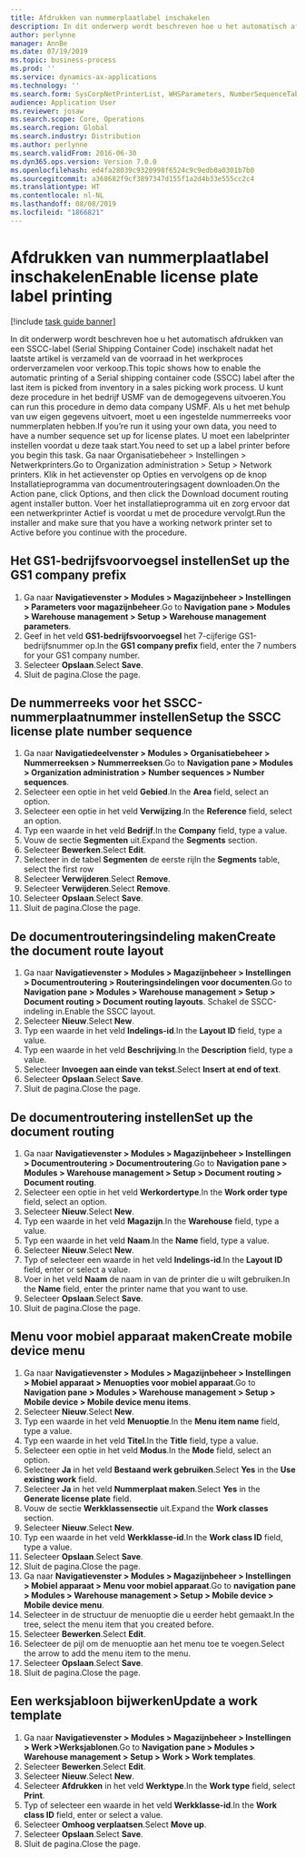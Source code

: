 ```yaml
---
title: Afdrukken van nummerplaatlabel inschakelen
description: In dit onderwerp wordt beschreven hoe u het automatisch afdrukken van een SSCC-label (Serial Shipping Container Code) inschakelt nadat het laatste artikel is verzameld van de voorraad in het werkproces orderverzamelen voor verkoop.
author: perlynne
manager: AnnBe
ms.date: 07/19/2019
ms.topic: business-process
ms.prod: ''
ms.service: dynamics-ax-applications
ms.technology: ''
ms.search.form: SysCorpNetPrinterList, WHSParameters, NumberSequenceTableListPage, NumberSequenceDetails, WHSDocumentRoutingLayout, WHSDocumentRouting, WHSRFMenuItem, WHSRFMenu, WHSWorkTemplateTable
audience: Application User
ms.reviewer: josaw
ms.search.scope: Core, Operations
ms.search.region: Global
ms.search.industry: Distribution
ms.author: perlynne
ms.search.validFrom: 2016-06-30
ms.dyn365.ops.version: Version 7.0.0
ms.openlocfilehash: ed4fa28039c9320998f6524c9c9edb0a0301b7b0
ms.sourcegitcommit: a368682f9cf3897347d155f1a2d4b33e555cc2c4
ms.translationtype: HT
ms.contentlocale: nl-NL
ms.lasthandoff: 08/08/2019
ms.locfileid: "1866821"
---
```

# <a name="enable-license-plate-label-printing"></a><span data-ttu-id="b481c-103">Afdrukken van nummerplaatlabel inschakelen</span><span class="sxs-lookup"><span data-stu-id="b481c-103">Enable license plate label printing</span></span>

[!include [task guide banner](../../includes/task-guide-banner.md)]

<span data-ttu-id="b481c-104">In dit onderwerp wordt beschreven hoe u het automatisch afdrukken van een SSCC-label (Serial Shipping Container Code) inschakelt nadat het laatste artikel is verzameld van de voorraad in het werkproces orderverzamelen voor verkoop.</span><span class="sxs-lookup"><span data-stu-id="b481c-104">This topic shows how to enable the automatic printing of a Serial shipping container code (SSCC) label after the last item is picked from inventory in a sales picking work process.</span></span> <span data-ttu-id="b481c-105">U kunt deze procedure in het bedrijf USMF van de demogegevens uitvoeren.</span><span class="sxs-lookup"><span data-stu-id="b481c-105">You can run this procedure in demo data company USMF.</span></span> <span data-ttu-id="b481c-106">Als u het met behulp van uw eigen gegevens uitvoert, moet u een ingestelde nummerreeks voor nummerplaten hebben.</span><span class="sxs-lookup"><span data-stu-id="b481c-106">If you’re run it using your own data, you need to have a number sequence set up for license plates.</span></span> <span data-ttu-id="b481c-107">U moet een labelprinter instellen voordat u deze taak start.</span><span class="sxs-lookup"><span data-stu-id="b481c-107">You need to set up a label printer before you begin this task.</span></span> <span data-ttu-id="b481c-108">Ga naar Organisatiebeheer > Instellingen > Netwerkprinters.</span><span class="sxs-lookup"><span data-stu-id="b481c-108">Go to Organization administration > Setup > Network printers.</span></span> <span data-ttu-id="b481c-109">Klik in het actievenster op Opties en vervolgens op de knop Installatieprogramma van documentrouteringsagent downloaden.</span><span class="sxs-lookup"><span data-stu-id="b481c-109">On the Action pane, click Options, and then click the Download document routing agent installer button.</span></span> <span data-ttu-id="b481c-110">Voer het installatieprogramma uit en zorg ervoor dat een netwerkprinter Actief is voordat u met de procedure vervolgt.</span><span class="sxs-lookup"><span data-stu-id="b481c-110">Run the installer and make sure that you have a working network printer set to Active before you continue with the procedure.</span></span>


## <a name="set-up-the-gs1-company-prefix"></a><span data-ttu-id="b481c-111">Het GS1-bedrijfsvoorvoegsel instellen</span><span class="sxs-lookup"><span data-stu-id="b481c-111">Set up the GS1 company prefix</span></span>
1. <span data-ttu-id="b481c-112">Ga naar **Navigatievenster > Modules > Magazijnbeheer > Instellingen > Parameters voor magazijnbeheer**.</span><span class="sxs-lookup"><span data-stu-id="b481c-112">Go to **Navigation pane > Modules > Warehouse management > Setup > Warehouse management parameters**.</span></span>
2. <span data-ttu-id="b481c-113">Geef in het veld **GS1-bedrijfsvoorvoegsel** het 7-cijferige GS1-bedrijfsnummer op.</span><span class="sxs-lookup"><span data-stu-id="b481c-113">In the **GS1 company prefix** field, enter the 7 numbers for your GS1 company number.</span></span>
3. <span data-ttu-id="b481c-114">Selecteer **Opslaan**.</span><span class="sxs-lookup"><span data-stu-id="b481c-114">Select **Save**.</span></span>
4. <span data-ttu-id="b481c-115">Sluit de pagina.</span><span class="sxs-lookup"><span data-stu-id="b481c-115">Close the page.</span></span>

## <a name="setup-the-sscc-license-plate-number-sequence"></a><span data-ttu-id="b481c-116">De nummerreeks voor het SSCC-nummerplaatnummer instellen</span><span class="sxs-lookup"><span data-stu-id="b481c-116">Setup the SSCC license plate number sequence</span></span>
1. <span data-ttu-id="b481c-117">Ga naar **Navigatiedeelvenster > Modules > Organisatiebeheer > Nummerreeksen > Nummerreeksen**.</span><span class="sxs-lookup"><span data-stu-id="b481c-117">Go to **Navigation pane > Modules > Organization administration > Number sequences > Number sequences**.</span></span>
2. <span data-ttu-id="b481c-118">Selecteer een optie in het veld **Gebied**.</span><span class="sxs-lookup"><span data-stu-id="b481c-118">In the **Area** field, select an option.</span></span>
3. <span data-ttu-id="b481c-119">Selecteer een optie in het veld **Verwijzing**.</span><span class="sxs-lookup"><span data-stu-id="b481c-119">In the **Reference** field, select an option.</span></span>
4. <span data-ttu-id="b481c-120">Typ een waarde in het veld **Bedrijf**.</span><span class="sxs-lookup"><span data-stu-id="b481c-120">In the **Company** field, type a value.</span></span>
5. <span data-ttu-id="b481c-121">Vouw de sectie **Segmenten** uit.</span><span class="sxs-lookup"><span data-stu-id="b481c-121">Expand the **Segments** section.</span></span>
6. <span data-ttu-id="b481c-122">Selecteer **Bewerken**.</span><span class="sxs-lookup"><span data-stu-id="b481c-122">Select **Edit**.</span></span>
7. <span data-ttu-id="b481c-123">Selecteer in de tabel **Segmenten** de eerste rij</span><span class="sxs-lookup"><span data-stu-id="b481c-123">In the **Segments** table, select the first row</span></span>
8. <span data-ttu-id="b481c-124">Selecteer **Verwijderen**.</span><span class="sxs-lookup"><span data-stu-id="b481c-124">Select **Remove**.</span></span>
9. <span data-ttu-id="b481c-125">Selecteer **Verwijderen**.</span><span class="sxs-lookup"><span data-stu-id="b481c-125">Select **Remove**.</span></span>
10. <span data-ttu-id="b481c-126">Selecteer **Opslaan**.</span><span class="sxs-lookup"><span data-stu-id="b481c-126">Select **Save**.</span></span>
11. <span data-ttu-id="b481c-127">Sluit de pagina.</span><span class="sxs-lookup"><span data-stu-id="b481c-127">Close the page.</span></span>

## <a name="create-the-document-route-layout"></a><span data-ttu-id="b481c-128">De documentrouteringsindeling maken</span><span class="sxs-lookup"><span data-stu-id="b481c-128">Create the document route layout</span></span>
1. <span data-ttu-id="b481c-129">Ga naar **Navigatievenster > Modules > Magazijnbeheer > Instellingen > Documentroutering > Routeringsindelingen voor documenten**.</span><span class="sxs-lookup"><span data-stu-id="b481c-129">Go to **Navigation pane > Modules > Warehouse management > Setup > Document routing > Document routing layouts**.</span></span> <span data-ttu-id="b481c-130">Schakel de SSCC-indeling in.</span><span class="sxs-lookup"><span data-stu-id="b481c-130">Enable the SSCC layout.</span></span>  
2. <span data-ttu-id="b481c-131">Selecteer **Nieuw**.</span><span class="sxs-lookup"><span data-stu-id="b481c-131">Select **New**.</span></span>
3. <span data-ttu-id="b481c-132">Typ een waarde in het veld **Indelings-id**.</span><span class="sxs-lookup"><span data-stu-id="b481c-132">In the **Layout ID** field, type a value.</span></span>
4. <span data-ttu-id="b481c-133">Typ een waarde in het veld **Beschrijving**.</span><span class="sxs-lookup"><span data-stu-id="b481c-133">In the **Description** field, type a value.</span></span>
5. <span data-ttu-id="b481c-134">Selecteer **Invoegen aan einde van tekst**.</span><span class="sxs-lookup"><span data-stu-id="b481c-134">Select **Insert at end of text**.</span></span>
6. <span data-ttu-id="b481c-135">Selecteer **Opslaan**.</span><span class="sxs-lookup"><span data-stu-id="b481c-135">Select **Save**.</span></span>
7. <span data-ttu-id="b481c-136">Sluit de pagina.</span><span class="sxs-lookup"><span data-stu-id="b481c-136">Close the page.</span></span>

## <a name="set-up-the-document-routing"></a><span data-ttu-id="b481c-137">De documentroutering instellen</span><span class="sxs-lookup"><span data-stu-id="b481c-137">Set up the document routing</span></span>
1. <span data-ttu-id="b481c-138">Ga naar **Navigatievenster > Modules > Magazijnbeheer > Instellingen > Documentroutering > Documentroutering**.</span><span class="sxs-lookup"><span data-stu-id="b481c-138">Go to **Navigation pane > Modules > Warehouse management > Setup > Document routing > Document routing**.</span></span>
2. <span data-ttu-id="b481c-139">Selecteer een optie in het veld **Werkordertype**.</span><span class="sxs-lookup"><span data-stu-id="b481c-139">In the **Work order type** field, select an option.</span></span>
3. <span data-ttu-id="b481c-140">Selecteer **Nieuw**.</span><span class="sxs-lookup"><span data-stu-id="b481c-140">Select **New**.</span></span>
4. <span data-ttu-id="b481c-141">Typ een waarde in het veld **Magazijn**.</span><span class="sxs-lookup"><span data-stu-id="b481c-141">In the **Warehouse** field, type a value.</span></span>
5. <span data-ttu-id="b481c-142">Typ een waarde in het veld **Naam**.</span><span class="sxs-lookup"><span data-stu-id="b481c-142">In the **Name** field, type a value.</span></span>
6. <span data-ttu-id="b481c-143">Selecteer **Nieuw**.</span><span class="sxs-lookup"><span data-stu-id="b481c-143">Select **New**.</span></span>
7. <span data-ttu-id="b481c-144">Typ of selecteer een waarde in het veld **Indelings-id**.</span><span class="sxs-lookup"><span data-stu-id="b481c-144">In the **Layout ID** field, enter or select a value.</span></span>
8. <span data-ttu-id="b481c-145">Voer in het veld **Naam** de naam in van de printer die u wilt gebruiken.</span><span class="sxs-lookup"><span data-stu-id="b481c-145">In the **Name** field, enter the printer name that you want to use.</span></span>
9. <span data-ttu-id="b481c-146">Selecteer **Opslaan**.</span><span class="sxs-lookup"><span data-stu-id="b481c-146">Select **Save**.</span></span>
10. <span data-ttu-id="b481c-147">Sluit de pagina.</span><span class="sxs-lookup"><span data-stu-id="b481c-147">Close the page.</span></span>

## <a name="create-mobile-device-menu"></a><span data-ttu-id="b481c-148">Menu voor mobiel apparaat maken</span><span class="sxs-lookup"><span data-stu-id="b481c-148">Create mobile device menu</span></span>
1. <span data-ttu-id="b481c-149">Ga naar **Navigatievenster > Modules > Magazijnbeheer > Instellingen > Mobiel apparaat > Menuopties voor mobiel apparaat**.</span><span class="sxs-lookup"><span data-stu-id="b481c-149">Go to **Navigation pane > Modules > Warehouse management > Setup > Mobile device > Mobile device menu items**.</span></span>
2. <span data-ttu-id="b481c-150">Selecteer **Nieuw**.</span><span class="sxs-lookup"><span data-stu-id="b481c-150">Select **New**.</span></span>
3. <span data-ttu-id="b481c-151">Typ een waarde in het veld **Menuoptie**.</span><span class="sxs-lookup"><span data-stu-id="b481c-151">In the **Menu item name** field, type a value.</span></span>
4. <span data-ttu-id="b481c-152">Typ een waarde in het veld **Titel**.</span><span class="sxs-lookup"><span data-stu-id="b481c-152">In the **Title** field, type a value.</span></span>
5. <span data-ttu-id="b481c-153">Selecteer een optie in het veld **Modus**.</span><span class="sxs-lookup"><span data-stu-id="b481c-153">In the **Mode** field, select an option.</span></span>
6. <span data-ttu-id="b481c-154">Selecteer **Ja** in het veld **Bestaand werk gebruiken**.</span><span class="sxs-lookup"><span data-stu-id="b481c-154">Select **Yes** in the **Use existing work** field.</span></span>
7. <span data-ttu-id="b481c-155">Selecteer **Ja** in het veld **Nummerplaat maken**.</span><span class="sxs-lookup"><span data-stu-id="b481c-155">Select **Yes** in the **Generate license plate** field.</span></span>
8. <span data-ttu-id="b481c-156">Vouw de sectie **Werkklassensectie** uit.</span><span class="sxs-lookup"><span data-stu-id="b481c-156">Expand the **Work classes** section.</span></span>
9. <span data-ttu-id="b481c-157">Selecteer **Nieuw**.</span><span class="sxs-lookup"><span data-stu-id="b481c-157">Select **New**.</span></span>
10. <span data-ttu-id="b481c-158">Typ een waarde in het veld **Werkklasse-id**.</span><span class="sxs-lookup"><span data-stu-id="b481c-158">In the **Work class ID** field, type a value.</span></span>
11. <span data-ttu-id="b481c-159">Selecteer **Opslaan**.</span><span class="sxs-lookup"><span data-stu-id="b481c-159">Select **Save**.</span></span>
12. <span data-ttu-id="b481c-160">Sluit de pagina.</span><span class="sxs-lookup"><span data-stu-id="b481c-160">Close the page.</span></span>
13. <span data-ttu-id="b481c-161">Ga naar **Navigatievenster > Modules > Magazijnbeheer > Instellingen > Mobiel apparaat > Menu voor mobiel apparaat**.</span><span class="sxs-lookup"><span data-stu-id="b481c-161">Go to **navigation pane > Modules > Warehouse management > Setup > Mobile device > Mobile device menu**.</span></span>
14. <span data-ttu-id="b481c-162">Selecteer in de structuur de menuoptie die u eerder hebt gemaakt.</span><span class="sxs-lookup"><span data-stu-id="b481c-162">In the tree, select the menu item that you created before.</span></span>
15. <span data-ttu-id="b481c-163">Selecteer **Bewerken**.</span><span class="sxs-lookup"><span data-stu-id="b481c-163">Select **Edit**.</span></span>
16. <span data-ttu-id="b481c-164">Selecteer de pijl om de menuoptie aan het menu toe te voegen.</span><span class="sxs-lookup"><span data-stu-id="b481c-164">Select the arrow to add the menu item to the menu.</span></span>
17. <span data-ttu-id="b481c-165">Selecteer **Opslaan**.</span><span class="sxs-lookup"><span data-stu-id="b481c-165">Select **Save**.</span></span>
18. <span data-ttu-id="b481c-166">Sluit de pagina.</span><span class="sxs-lookup"><span data-stu-id="b481c-166">Close the page.</span></span>

## <a name="update-a-work-template"></a><span data-ttu-id="b481c-167">Een werksjabloon bijwerken</span><span class="sxs-lookup"><span data-stu-id="b481c-167">Update a work template</span></span>
1. <span data-ttu-id="b481c-168">Ga naar **Navigatievenster > Modules > Magazijnbeheer > Instellingen > Werk >Werksjablonen**.</span><span class="sxs-lookup"><span data-stu-id="b481c-168">Go to **Navigation pane > Modules > Warehouse management > Setup > Work > Work templates**.</span></span>
2. <span data-ttu-id="b481c-169">Selecteer **Bewerken**.</span><span class="sxs-lookup"><span data-stu-id="b481c-169">Select **Edit**.</span></span>
3. <span data-ttu-id="b481c-170">Selecteer **Nieuw**.</span><span class="sxs-lookup"><span data-stu-id="b481c-170">Select **New**.</span></span>
4. <span data-ttu-id="b481c-171">Selecteer **Afdrukken** in het veld **Werktype**.</span><span class="sxs-lookup"><span data-stu-id="b481c-171">In the **Work type** field, select **Print**.</span></span>
5. <span data-ttu-id="b481c-172">Typ of selecteer een waarde in het veld **Werkklasse-id**.</span><span class="sxs-lookup"><span data-stu-id="b481c-172">In the **Work class ID** field, enter or select a value.</span></span>
6. <span data-ttu-id="b481c-173">Selecteer **Omhoog verplaatsen**.</span><span class="sxs-lookup"><span data-stu-id="b481c-173">Select **Move up**.</span></span>
7. <span data-ttu-id="b481c-174">Selecteer **Opslaan**.</span><span class="sxs-lookup"><span data-stu-id="b481c-174">Select **Save**.</span></span>
8. <span data-ttu-id="b481c-175">Sluit de pagina.</span><span class="sxs-lookup"><span data-stu-id="b481c-175">Close the page.</span></span>

